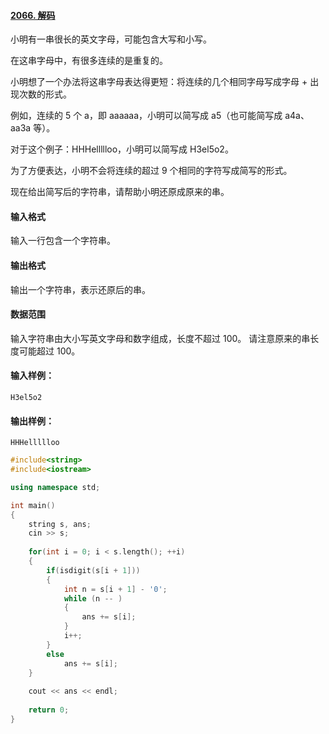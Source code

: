 #### [2066. 解码](https://www.acwing.com/problem/content/2068/)



小明有一串很长的英文字母，可能包含大写和小写。

在这串字母中，有很多连续的是重复的。

小明想了一个办法将这串字母表达得更短：将连续的几个相同字母写成字母 + 出现次数的形式。

例如，连续的 5 个 a，即 aaaaaa，小明可以简写成 a5（也可能简写成 a4a、aa3a 等）。

对于这个例子：HHHellllloo，小明可以简写成 H3el5o2。

为了方便表达，小明不会将连续的超过 9 个相同的字符写成简写的形式。

现在给出简写后的字符串，请帮助小明还原成原来的串。

#### 输入格式

输入一行包含一个字符串。

#### 输出格式

输出一个字符串，表示还原后的串。

#### 数据范围

输入字符串由大小写英文字母和数字组成，长度不超过 100。
请注意原来的串长度可能超过 100。

#### 输入样例：

```
H3el5o2
```

#### 输出样例：

```
HHHellllloo
```



```cpp
#include<string>
#include<iostream>

using namespace std;

int main()
{
    string s, ans;
    cin >> s;
    
    for(int i = 0; i < s.length(); ++i)
    {
        if(isdigit(s[i + 1]))
        {
            int n = s[i + 1] - '0';
            while (n -- )
            {
                ans += s[i];
            }
            i++;
        }
        else
            ans += s[i];
    }
    
    cout << ans << endl;
    
    return 0;
}
```

